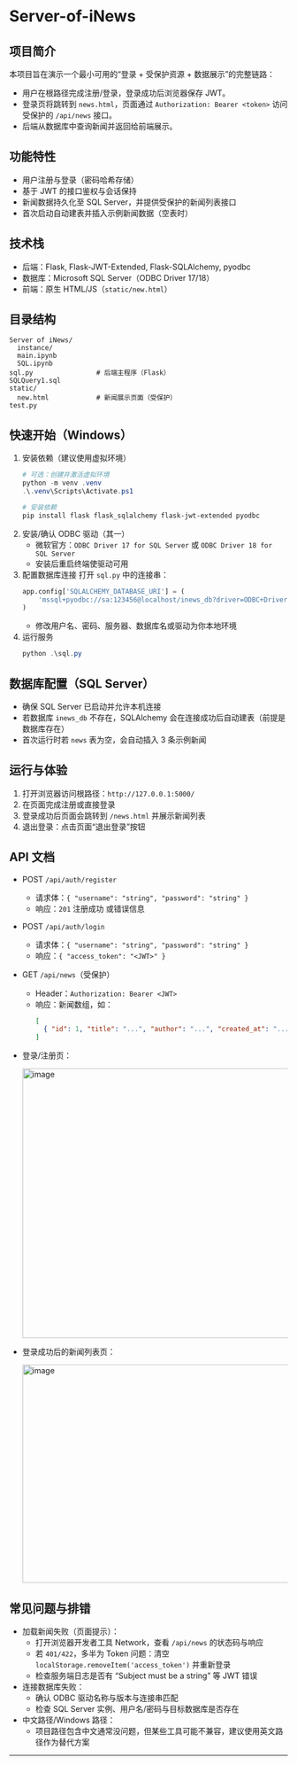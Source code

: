 # Server-of-iNews

## 项目简介
本项目旨在演示一个最小可用的“登录 + 受保护资源 + 数据展示”的完整链路：
- 用户在根路径完成注册/登录，登录成功后浏览器保存 JWT。
- 登录页将跳转到 `news.html`，页面通过 `Authorization: Bearer <token>` 访问受保护的 `/api/news` 接口。
- 后端从数据库中查询新闻并返回给前端展示。

## 功能特性
- 用户注册与登录（密码哈希存储）
- 基于 JWT 的接口鉴权与会话保持
- 新闻数据持久化至 SQL Server，并提供受保护的新闻列表接口
- 首次启动自动建表并插入示例新闻数据（空表时）

## 技术栈
- 后端：Flask, Flask-JWT-Extended, Flask-SQLAlchemy, pyodbc
- 数据库：Microsoft SQL Server（ODBC Driver 17/18）
- 前端：原生 HTML/JS（`static/new.html`）

## 目录结构
```
Server of iNews/
  instance/
  main.ipynb
  SQL.ipynb
sql.py                # 后端主程序（Flask）
SQLQuery1.sql
static/
  new.html            # 新闻展示页面（受保护）
test.py
```

## 快速开始（Windows）
1. 安装依赖（建议使用虚拟环境）
   ```powershell
   # 可选：创建并激活虚拟环境
   python -m venv .venv
   .\.venv\Scripts\Activate.ps1

   # 安装依赖
   pip install flask flask_sqlalchemy flask-jwt-extended pyodbc
   ```
2. 安装/确认 ODBC 驱动（其一）
   - 微软官方：`ODBC Driver 17 for SQL Server` 或 `ODBC Driver 18 for SQL Server`
   - 安装后重启终端使驱动可用
3. 配置数据库连接
   打开 `sql.py` 中的连接串：
   ```python
   app.config['SQLALCHEMY_DATABASE_URI'] = (
       'mssql+pyodbc://sa:123456@localhost/inews_db?driver=ODBC+Driver+17+for+SQL+Server'
   )
   ```
   - 修改用户名、密码、服务器、数据库名或驱动为你本地环境
4. 运行服务
   ```powershell
   python .\sql.py
   ```

## 数据库配置（SQL Server）
- 确保 SQL Server 已启动并允许本机连接
- 若数据库 `inews_db` 不存在，SQLAlchemy 会在连接成功后自动建表（前提是数据库存在）
- 首次运行时若 `news` 表为空，会自动插入 3 条示例新闻

## 运行与体验
1. 打开浏览器访问根路径：`http://127.0.0.1:5000/`
2. 在页面完成注册或直接登录
3. 登录成功后页面会跳转到 `/news.html` 并展示新闻列表
4. 退出登录：点击页面“退出登录”按钮

## API 文档
- POST `/api/auth/register`
  - 请求体：`{ "username": "string", "password": "string" }`
  - 响应：`201` 注册成功 或错误信息
- POST `/api/auth/login`
  - 请求体：`{ "username": "string", "password": "string" }`
  - 响应：`{ "access_token": "<JWT>" }`
- GET `/api/news`（受保护）
  - Header：`Authorization: Bearer <JWT>`
  - 响应：新闻数组，如：
    ```json
    [
      { "id": 1, "title": "...", "author": "...", "created_at": "...", "content": "..." }
    ]
    ```

- 登录/注册页：

  <img width="806" height="487" alt="image" src="https://github.com/user-attachments/assets/bf265230-87cd-44d4-ae1d-ae435be6f3be" />


- 登录成功后的新闻列表页：

  <img width="672" height="394" alt="image" src="https://github.com/user-attachments/assets/1becf958-5b53-4012-9ad5-c0d9bdda5046" />


## 常见问题与排错
- 加载新闻失败（页面提示）：
  - 打开浏览器开发者工具 Network，查看 `/api/news` 的状态码与响应
  - 若 `401/422`，多半为 Token 问题：清空 `localStorage.removeItem('access_token')` 并重新登录
  - 检查服务端日志是否有 “Subject must be a string” 等 JWT 错误
- 连接数据库失败：
  - 确认 ODBC 驱动名称与版本与连接串匹配
  - 检查 SQL Server 实例、用户名/密码与目标数据库是否存在
- 中文路径/Windows 路径：
  - 项目路径包含中文通常没问题，但某些工具可能不兼容，建议使用英文路径作为替代方案

---

